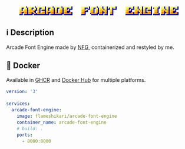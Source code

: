 <br><br>
<p align="center">
  <img src="./.github/logo.png" alt="">
<br>

## ℹ️ Description

Arcade Font Engine made by <a href="https://nfgworld.com/">NFG</a>, containerized and restyled by me.

## 🐳 Docker

Available in <a href="../../pkgs/container/arcade-font-engine">GHCR</a> and <a href="https://hub.docker.com/r/flameshikari/arcade-font-engine">Docker Hub</a> for multiple platforms.

```yaml
version: '3'

services:
  arcade-font-engine:
    image: flameshikari/arcade-font-engine
    container_name: arcade-font-engine
    # build: .
    ports:
      - 8080:8080
```